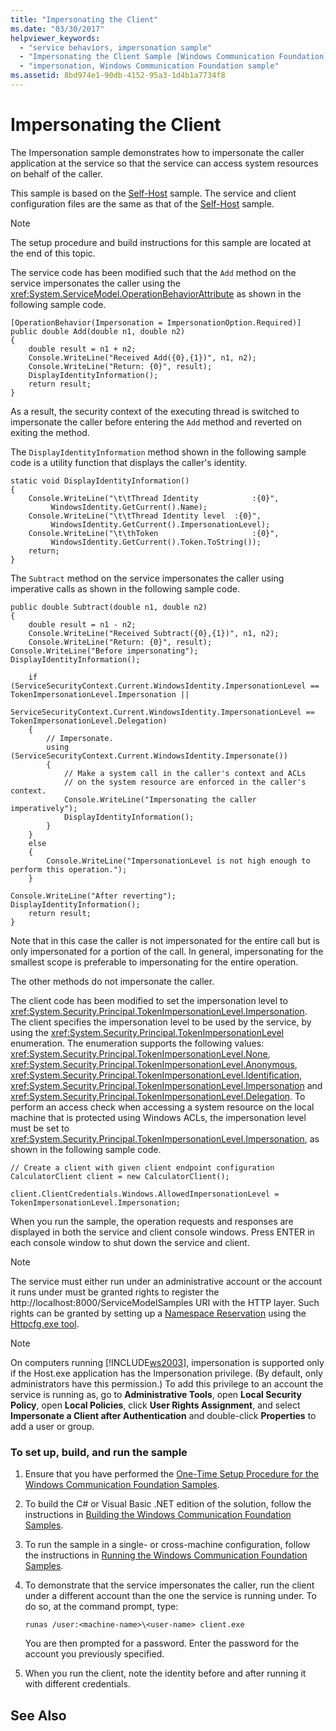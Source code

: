 ```yaml
---
title: "Impersonating the Client"
ms.date: "03/30/2017"
helpviewer_keywords: 
  - "service behaviors, impersonation sample"
  - "Impersonating the Client Sample [Windows Communication Foundation]"
  - "impersonation, Windows Communication Foundation sample"
ms.assetid: 8bd974e1-90db-4152-95a3-1d4b1a7734f8
---
```

# Impersonating the Client
The Impersonation sample demonstrates how to impersonate the caller application at the service so that the service can access system resources on behalf of the caller.  
  
 This sample is based on the [Self-Host](../../../../docs/framework/wcf/samples/self-host.md) sample. The service and client configuration files are the same as that of the [Self-Host](../../../../docs/framework/wcf/samples/self-host.md) sample.  
  
> [!NOTE]
>  The setup procedure and build instructions for this sample are located at the end of this topic.  
  
 The service code has been modified such that the `Add` method on the service impersonates the caller using the <xref:System.ServiceModel.OperationBehaviorAttribute> as shown in the following sample code.  
  
```  
[OperationBehavior(Impersonation = ImpersonationOption.Required)]  
public double Add(double n1, double n2)  
{  
    double result = n1 + n2;  
    Console.WriteLine("Received Add({0},{1})", n1, n2);  
    Console.WriteLine("Return: {0}", result);  
    DisplayIdentityInformation();  
    return result;  
}  
```  
  
 As a result, the security context of the executing thread is switched to impersonate the caller before entering the `Add` method and reverted on exiting the method.  
  
 The `DisplayIdentityInformation` method shown in the following sample code is a utility function that displays the caller's identity.  
  
```  
static void DisplayIdentityInformation()  
{  
    Console.WriteLine("\t\tThread Identity            :{0}",  
         WindowsIdentity.GetCurrent().Name);  
    Console.WriteLine("\t\tThread Identity level  :{0}",   
         WindowsIdentity.GetCurrent().ImpersonationLevel);  
    Console.WriteLine("\t\thToken                     :{0}",  
         WindowsIdentity.GetCurrent().Token.ToString());  
    return;  
}  
```  
  
 The `Subtract` method on the service impersonates the caller using imperative calls as shown in the following sample code.  
  
```  
public double Subtract(double n1, double n2)  
{  
    double result = n1 - n2;  
    Console.WriteLine("Received Subtract({0},{1})", n1, n2);  
    Console.WriteLine("Return: {0}", result);  
Console.WriteLine("Before impersonating");  
DisplayIdentityInformation();  
  
    if (ServiceSecurityContext.Current.WindowsIdentity.ImpersonationLevel == TokenImpersonationLevel.Impersonation ||  
        ServiceSecurityContext.Current.WindowsIdentity.ImpersonationLevel == TokenImpersonationLevel.Delegation)  
    {  
        // Impersonate.  
        using (ServiceSecurityContext.Current.WindowsIdentity.Impersonate())  
        {  
            // Make a system call in the caller's context and ACLs   
            // on the system resource are enforced in the caller's context.   
            Console.WriteLine("Impersonating the caller imperatively");  
            DisplayIdentityInformation();  
        }  
    }  
    else  
    {  
        Console.WriteLine("ImpersonationLevel is not high enough to perform this operation.");  
    }  
  
Console.WriteLine("After reverting");  
DisplayIdentityInformation();  
    return result;  
}  
```  
  
 Note that in this case the caller is not impersonated for the entire call but is only impersonated for a portion of the call. In general, impersonating for the smallest scope is preferable to impersonating for the entire operation.  
  
 The other methods do not impersonate the caller.  
  
 The client code has been modified to set the impersonation level to <xref:System.Security.Principal.TokenImpersonationLevel.Impersonation>. The client specifies the impersonation level to be used by the service, by using the <xref:System.Security.Principal.TokenImpersonationLevel> enumeration. The enumeration supports the following values: <xref:System.Security.Principal.TokenImpersonationLevel.None>, <xref:System.Security.Principal.TokenImpersonationLevel.Anonymous>, <xref:System.Security.Principal.TokenImpersonationLevel.Identification>, <xref:System.Security.Principal.TokenImpersonationLevel.Impersonation> and <xref:System.Security.Principal.TokenImpersonationLevel.Delegation>. To perform an access check when accessing a system resource on the local machine that is protected using Windows ACLs, the impersonation level must be set to <xref:System.Security.Principal.TokenImpersonationLevel.Impersonation>, as shown in the following sample code.  
  
```  
// Create a client with given client endpoint configuration  
CalculatorClient client = new CalculatorClient();  
  
client.ClientCredentials.Windows.AllowedImpersonationLevel = TokenImpersonationLevel.Impersonation;  
```  
  
 When you run the sample, the operation requests and responses are displayed in both the service and client console windows. Press ENTER in each console window to shut down the service and client.  
  
> [!NOTE]
>  The service must either run under an administrative account or the account it runs under must be granted rights to register the http://localhost:8000/ServiceModelSamples URI with the HTTP layer. Such rights can be granted by setting up a [Namespace Reservation](http://go.microsoft.com/fwlink/?LinkId=95012) using the [Httpcfg.exe tool](http://go.microsoft.com/fwlink/?LinkId=95010).  
  
> [!NOTE]
>  On computers running [!INCLUDE[ws2003](../../../../includes/ws2003-md.md)], impersonation is supported only if the Host.exe application has the Impersonation privilege. (By default, only administrators have this permission.) To add this privilege to an account the service is running as, go to **Administrative Tools**, open **Local Security Policy**, open **Local Policies**, click **User Rights Assignment**, and select **Impersonate a Client after Authentication** and double-click **Properties** to add a user or group.  
  
### To set up, build, and run the sample  
  
1.  Ensure that you have performed the [One-Time Setup Procedure for the Windows Communication Foundation Samples](../../../../docs/framework/wcf/samples/one-time-setup-procedure-for-the-wcf-samples.md).  
  
2.  To build the C# or Visual Basic .NET edition of the solution, follow the instructions in [Building the Windows Communication Foundation Samples](../../../../docs/framework/wcf/samples/building-the-samples.md).  
  
3.  To run the sample in a single- or cross-machine configuration, follow the instructions in [Running the Windows Communication Foundation Samples](../../../../docs/framework/wcf/samples/running-the-samples.md).  
  
4.  To demonstrate that the service impersonates the caller, run the client under a different account than the one the service is running under. To do so, at the command prompt, type:  
  
    ```  
    runas /user:<machine-name>\<user-name> client.exe  
    ```  
  
     You are then prompted for a password. Enter the password for the account you previously specified.  
  
5.  When you run the client, note the identity before and after running it with different credentials.  
  
## See Also
